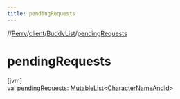 ```yaml
---
title: pendingRequests
---
```

//[Perry](../../../index.html)/[client](../index.html)/[BuddyList](index.html)/[pendingRequests](pending-requests.html)



# pendingRequests



[jvm]\
val [pendingRequests](pending-requests.html): [MutableList](https://kotlinlang.org/api/latest/jvm/stdlib/kotlin.collections/-mutable-list/index.html)<[CharacterNameAndId](../-character-name-and-id/index.html)>




